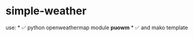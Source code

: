 # simple-weather
use:
    * :white_check_mark: python openweathermap module **puowm**
    * :white_check_mark: and mako template